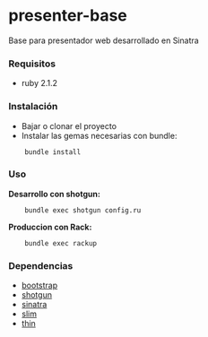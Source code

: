 # presenter-base

Base para presentador web desarrollado en Sinatra

### Requisitos
- ruby 2.1.2

### Instalación
- Bajar o clonar el proyecto
- Instalar las gemas necesarias con bundle:
```
	bundle install
```


### Uso
**Desarrollo con shotgun:**
```
	bundle exec shotgun config.ru
```

**Produccion con Rack:**
```
	bundle exec rackup
```


### Dependencias
- [bootstrap](http://getbootstrap.com/)
- [shotgun](https://github.com/rtomayko/shotgun)
- [sinatra](https://github.com/sinatra/sinatra/)
- [slim](https://github.com/slim-template/slim)
- [thin](https://github.com/macournoyer/thin/)


